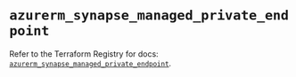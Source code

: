 # `azurerm_synapse_managed_private_endpoint`

Refer to the Terraform Registry for docs: [`azurerm_synapse_managed_private_endpoint`](https://registry.terraform.io/providers/hashicorp/azurerm/3.107.0/docs/resources/synapse_managed_private_endpoint).
